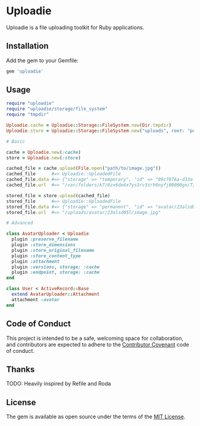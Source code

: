 # Uploadie

Uploadie is a file uploading toolkit for Ruby applications.

## Installation

Add the gem to your Gemfile:

```ruby
gem 'uploadie'
```

## Usage

```rb
require "uploadie"
require "uploadie/storage/file_system"
require "tmpdir"

Uploadie.cache = Uploadie::Storage::FileSystem.new(Dir.tmpdir)
Uploadie.store = Uploadie::Storage::FileSystem.new("uploads", root: "public")

# Basic

cache = Uploadie.new(:cache)
store = Uploadie.new(:store)

cached_file = cache.upload(File.open("path/to/image.jpg"))
cached_file      #=> Uploadie::UploadedFile
cached_file.data #=> {"storage" => "temporary", "id" => "09c7876a-d33a-4279-a860-41b7d5cb0272.jpg", "metadata" => {}}
cached_file.url  #=> "/var/folders/k7/6zx6dx6x7ys3rv3srh0nyfj00000gn/T/09c7876a-d33a-4279-a860-41b7d5cb0272.jpg"

stored_file = store.upload(cached_file)
stored_file      #=> Uploadie::UploadedFile
stored_file.data #=> {"storage" => "permanent", "id" => "avatar/23alsd05l/image.jpg", "metadata" => {}}
stored_file.url  #=> "/uploads/avatar/23alsd05l/image.jpg"

# Advanced

class AvatarUploader < Uploadie
  plugin :preserve_filename
  plugin :store_dimensions
  plugin :store_original_filename
  plugin :store_content_type
  plugin :attachment
  plugin :versions, storage: :cache
  plugin :endpoint, storage: :cache
end

class User < ActiveRecord::Base
  extend AvatarUploader::Attachment
  attachment :avatar
end
```

## Code of Conduct

This project is intended to be a safe, welcoming space for collaboration, and
contributors are expected to adhere to the [Contributor
Covenant](contributor-covenant.org) code of conduct.

## Thanks

TODO: Heavily inspired by Refile and Roda

## License

The gem is available as open source under the terms of the [MIT License](http://opensource.org/licenses/MIT).
